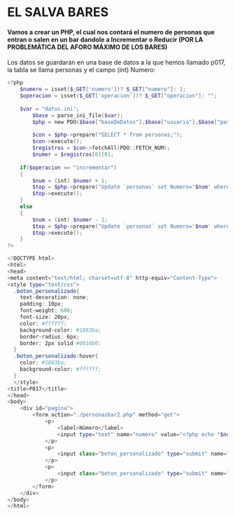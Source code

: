 # EL SALVA BARES

#### Vamos a crear un PHP, el cual nos contará el numero de personas que entran o salen en un bar dandole a Incrementar o Reducir (POR LA PROBLEMÁTICA DEL AFORO MÁXIMO DE LOS BARES)

Los datos se guardarán en una base de datos a la que hemos llamado p017, la tabla se llama personas y el campo (int) Numero:


```powershell
<?php
	$numero = isset($_GET['numero'])? $_GET["numero"]: 1;
	$operacion = isset($_GET['operacion'])? $_GET["operacion"]: "";
	
	$var = "datos.ini";
		$base = parse_ini_file($var);		
		$php = new PDO($base["baseDeDatos"],$base["usuario"],$base["password"]);
		
		$con = $php->prepare("SELECT * from personas;");
		$con->execute();
		$registros = $con->fetchAll(PDO::FETCH_NUM);
		$numer = $registros[0][0];
		
	if($operacion == "incrementar")
	{
		$num = (int) $numer + 1;
		$top = $php->prepare("Update `personas` set Numero='$num' where Numero='$numer';");
		$top->execute();
	}
	else
	{
		$num = (int) $numer - 1;
		$top = $php->prepare("Update `personas` set Numero='$num' where Numero='$numer';");
		$top->execute();
	}	
?>

<!DOCTYPE html>
<html>
<head>
<meta content="text/html; charset=utf-8" http-equiv="Content-Type">
<style type="text/css">
  .boton_personalizado{
    text-decoration: none;
    padding: 10px;
    font-weight: 600;
    font-size: 20px;
    color: #ffffff;
    background-color: #1883ba;
    border-radius: 6px;
    border: 2px solid #0016b0;
  }
  .boton_personalizado:hover{
    color: #1883ba;
    background-color: #ffffff;
  }
  </style>
<title>P017</title>
</head>
<body>
	<div id="pagina">
		<form action="./personasbar2.php" method="get">
			<p>
				<label>Número</label>   
				<input type="text" name="numero" value="<?php echo "$num"; ?>" maxlength="5" readonly="readonly"/>
			</p>
			<p>
				<input class="boton_personalizado" type="submit" name="operacion" value="incrementar"/>
			</p>
			<p>
				<input class="boton_personalizado" type="submit" name="operacion" value="reducir"/>
			</p>
		</form>
	</div>
</body>
</html>
```
